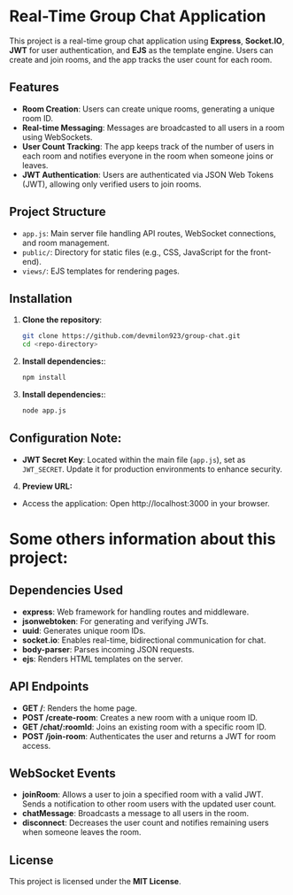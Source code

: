 # Real-Time Group Chat Application

This project is a real-time group chat application using **Express**, **Socket.IO**, **JWT** for user authentication, and **EJS** as the template engine. Users can create and join rooms, and the app tracks the user count for each room.

## Features

- **Room Creation**: Users can create unique rooms, generating a unique room ID.
- **Real-time Messaging**: Messages are broadcasted to all users in a room using WebSockets.
- **User Count Tracking**: The app keeps track of the number of users in each room and notifies everyone in the room when someone joins or leaves.
- **JWT Authentication**: Users are authenticated via JSON Web Tokens (JWT), allowing only verified users to join rooms.

## Project Structure

- `app.js`: Main server file handling API routes, WebSocket connections, and room management.
- `public/`: Directory for static files (e.g., CSS, JavaScript for the front-end).
- `views/`: EJS templates for rendering pages.

## Installation

1. **Clone the repository**:

   ```bash
   git clone https://github.com/devmilon923/group-chat.git
   cd <repo-directory>


2. **Install dependencies:**:

   ```bash
   npm install


3. **Install dependencies:**:

   ```bash
   node app.js


## Configuration Note:

- **JWT Secret Key**: Located within the main file (`app.js`), set as `JWT_SECRET`. Update it for production environments to enhance security.

4. **Preview URL:**
- Access the application: Open http://localhost:3000 in your browser.


# Some others information about this project:


## Dependencies Used

- **express**: Web framework for handling routes and middleware.
- **jsonwebtoken**: For generating and verifying JWTs.
- **uuid**: Generates unique room IDs.
- **socket.io**: Enables real-time, bidirectional communication for chat.
- **body-parser**: Parses incoming JSON requests.
- **ejs**: Renders HTML templates on the server.

## API Endpoints

- **GET /**: Renders the home page.
- **POST /create-room**: Creates a new room with a unique room ID.
- **GET /chat/:roomId**: Joins an existing room with a specific room ID.
- **POST /join-room**: Authenticates the user and returns a JWT for room access.

## WebSocket Events

- **joinRoom**: Allows a user to join a specified room with a valid JWT. Sends a notification to other room users with the updated user count.
- **chatMessage**: Broadcasts a message to all users in the room.
- **disconnect**: Decreases the user count and notifies remaining users when someone leaves the room.

## License

This project is licensed under the **MIT License**.

